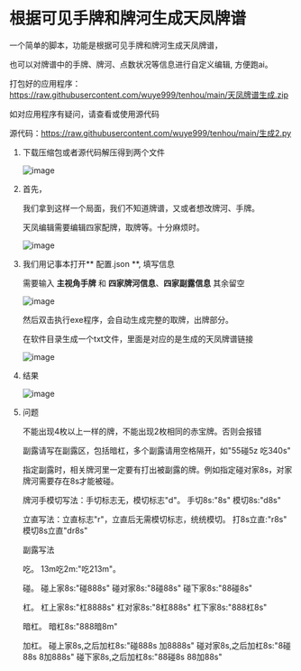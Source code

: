 # 根据可见手牌和牌河生成天凤牌谱
 一个简单的脚本，功能是根据可见手牌和牌河生成天凤牌谱，

 也可以对牌谱中的手牌、牌河、点数状况等信息进行自定义编辑, 方便跑ai。
 
  打包好的应用程序：https://raw.githubusercontent.com/wuye999/tenhou/main/天凤牌谱生成.zip

  如对应用程序有疑问，请查看或使用源代码
  
  源代码：https://raw.githubusercontent.com/wuye999/tenhou/main/生成2.py
  
1. 下载压缩包或者源代码解压得到两个文件

   ![image](https://github.com/wuye999/tenhou/assets/79479594/a4e83411-594a-4d19-b8cd-cb60467e5623)


3. 首先，

    我们拿到这样一个局面，我们不知道牌谱，又或者想改牌河、手牌。
   
    天凤编辑需要编辑四家配牌，取牌等。十分麻烦时。

    ![image](https://github.com/wuye999/tenhou/assets/79479594/d414be09-0f5b-4b59-9e5b-ed350c1e6f7f)


4. 我们用记事本打开** 配置.json **, 填写信息

   需要输入 **主视角手牌** 和 **四家牌河信息**、**四家副露信息** 其余留空

    ![image](https://github.com/wuye999/tenhou/assets/79479594/dff2e149-7ec2-487b-98c3-0c27ea1d3f3e)


    然后双击执行exe程序，会自动生成完整的取牌，出牌部分。

    在软件目录生成一个txt文件，里面是对应的是生成的天凤牌谱链接

    ![image](https://github.com/wuye999/tenhou/assets/79479594/93304ec1-aa56-4ef9-8c54-5dd5cea5fc01)


5. 结果

    ![image](https://github.com/wuye999/tenhou/assets/79479594/b1d2b759-aa92-458f-8e49-4c01c485c874)


6. 问题

    不能出现4枚以上一样的牌，不能出现2枚相同的赤宝牌。否则会报错
   
    副露请写在副露区，包括暗杠，多个副露请用空格隔开，如"55碰5z 吃340s"
   
    指定副露时，相关牌河里一定要有打出被副露的牌。例如指定碰对家8s，对家牌河需要存在8s才能被碰。
  
    牌河手模切写法：手切标志无，模切标志"d"。  手切8s:"8s"   模切8s:"d8s"
  
    立直写法：立直标志"r"，立直后无需模切标志，统统模切。   打8s立直:"r8s"    模切8s立直"dr8s"
  
    副露写法
  
    吃。    13m吃2m:"吃213m"。
  
    碰。    碰上家8s:"碰888s"   碰对家8s:"8碰88s"    碰下家8s:"88碰8s"
  
    杠。    杠上家8s:"杠8888s"  杠对家8s:"8杠888s"   杠下家8s:"888杠8s"
  
    暗杠。  暗杠8s:"888暗8m"
  
    加杠。  碰上家8s,之后加杠8s:"碰888s 加8888s"   碰对家8s,之后加杠8s:"8碰88s 8加888s"   碰下家8s,之后加杠8s:"88碰8s 88加88s"
  

